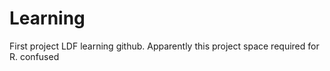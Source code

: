 # Learning
First project
LDF learning github.  Apparently this project space required for R.  confused
